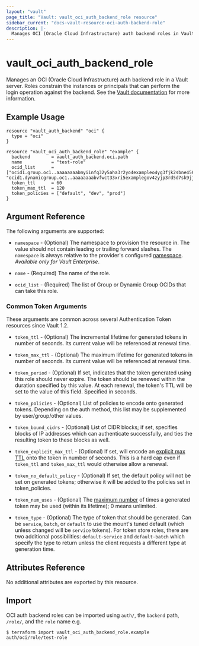 ```yaml
---
layout: "vault"
page_title: "Vault: vault_oci_auth_backend_role resource"
sidebar_current: "docs-vault-resource-oci-auth-backend-role"
description: |-
  Manages OCI (Oracle Cloud Infrastructure) auth backend roles in Vault.
---
```


# vault\_oci\_auth\_backend\_role

Manages an OCI (Oracle Cloud Infrastructure) auth backend role in a 
Vault server. Roles constrain the instances or principals that can
perform the login operation against the backend. See the [Vault
documentation](https://developer.hashicorp.com/vault/docs/auth/oci) for
more information.

## Example Usage

```hcl
resource "vault_auth_backend" "oci" {
  type = "oci"
}

resource "vault_oci_auth_backend_role" "example" {
  backend        = vault_auth_backend.oci.path
  name           = "test-role"
  ocid_list      = ["ocid1.group.oc1..aaaaaaaabmyiinfq32y5aha3r2yo4exampleo4yg3fjk2sbne4567tropaa", "ocid1.dynamicgroup.oc1..aaaaaaaabvfwct33xri5examplegov4zyjp3rd5d7sk9jjdggxijhco56hrq"]
  token_ttl      = 60
  token_max_ttl  = 120
  token_policies = ["default", "dev", "prod"]
}
```

## Argument Reference

The following arguments are supported:

* `namespace` - (Optional) The namespace to provision the resource in.
  The value should not contain leading or trailing forward slashes.
  The `namespace` is always relative to the provider's configured [namespace](/docs/providers/vault#namespace).
   *Available only for Vault Enterprise*.

* `name` - (Required) The name of the role.

* `ocid_list` - (Required) The list of Group or Dynamic Group OCIDs that can take this role.

### Common Token Arguments

These arguments are common across several Authentication Token resources since Vault 1.2.

* `token_ttl` - (Optional) The incremental lifetime for generated tokens in number of seconds.
  Its current value will be referenced at renewal time.

* `token_max_ttl` - (Optional) The maximum lifetime for generated tokens in number of seconds.
  Its current value will be referenced at renewal time.

* `token_period` - (Optional) If set, indicates that the
  token generated using this role should never expire. The token should be renewed within the
  duration specified by this value. At each renewal, the token's TTL will be set to the
  value of this field. Specified in seconds.

* `token_policies` - (Optional) List of policies to encode onto generated tokens. Depending
  on the auth method, this list may be supplemented by user/group/other values.

* `token_bound_cidrs` - (Optional) List of CIDR blocks; if set, specifies blocks of IP
  addresses which can authenticate successfully, and ties the resulting token to these blocks
  as well.

* `token_explicit_max_ttl` - (Optional) If set, will encode an
  [explicit max TTL](https://www.vaultproject.io/docs/concepts/tokens.html#token-time-to-live-periodic-tokens-and-explicit-max-ttls)
  onto the token in number of seconds. This is a hard cap even if `token_ttl` and
  `token_max_ttl` would otherwise allow a renewal.

* `token_no_default_policy` - (Optional) If set, the default policy will not be set on
  generated tokens; otherwise it will be added to the policies set in token_policies.

* `token_num_uses` - (Optional) The [maximum number](https://developer.hashicorp.com/vault/api-docs/auth/oci#token_num_uses)
   of times a generated token may be used (within its lifetime); 0 means unlimited.

* `token_type` - (Optional) The type of token that should be generated. Can be `service`,
  `batch`, or `default` to use the mount's tuned default (which unless changed will be
  `service` tokens). For token store roles, there are two additional possibilities:
  `default-service` and `default-batch` which specify the type to return unless the client
  requests a different type at generation time.

## Attributes Reference

No additional attributes are exported by this resource.

## Import

OCI auth backend roles can be imported using `auth/`, the `backend` path, `/role/`, and the `role` name e.g.

```
$ terraform import vault_oci_auth_backend_role.example auth/oci/role/test-role
```

